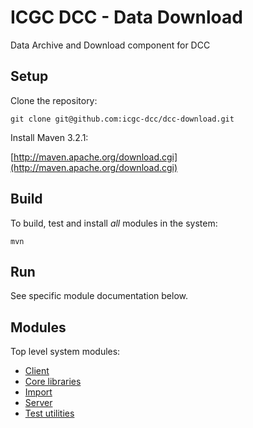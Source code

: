 ICGC DCC - Data Download
===

Data Archive and Download component for DCC

Setup
---

Clone the repository:

```shell
git clone git@github.com:icgc-dcc/dcc-download.git
```

Install Maven 3.2.1:

[http://maven.apache.org/download.cgi](http://maven.apache.org/download.cgi)

Build
---

To build, test and install _all_ modules in the system:

```shell
mvn
```


Run
---

See specific module documentation below.

Modules
---
Top level system modules:

- [Client](dcc-download-client/README.md)
- [Core libraries](dcc-download-core/README.md)
- [Import](dcc-download-import/README.md)
- [Server](dcc-download-server/README.md)
- [Test utilities](dcc-download-test/README.md)

